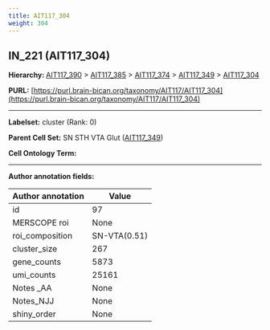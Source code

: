 ```yaml
---
title: AIT117_304
weight: 304
---
```

## IN_221 (AIT117_304)
<b>Hierarchy: </b>
[AIT117_390](../AIT117_390) >
[AIT117_385](../AIT117_385) >
[AIT117_374](../AIT117_374) >
[AIT117_349](../AIT117_349) >
[AIT117_304](../AIT117_304)

**PURL:** [https://purl.brain-bican.org/taxonomy/AIT117/AIT117_304](https://purl.brain-bican.org/taxonomy/AIT117/AIT117_304)

---


**Labelset:** cluster (Rank: 0)

**Parent Cell Set:** SN STH VTA Glut ([AIT117_349](../AIT117_349))



**Cell Ontology Term:** 

[MARKER GENES.]: #


---

[TRANSFERRED ANNOTATIONS.]: #


[AUTHOR ANNOTATION FIELDS.]: #


**Author annotation fields:**

| Author annotation | Value |
|-------------------|-------|
|id|97|
|MERSCOPE roi|None|
|roi_composition|SN-VTA(0.51) | STH(0.29) | GPe(0.21)|
|cluster_size|267|
|gene_counts|5873|
|umi_counts|25161|
|Notes _AA|None|
|Notes_NJJ|None|
|shiny_order|None|
